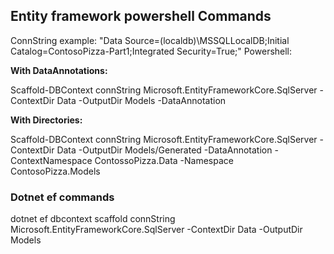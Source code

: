 ## Entity framework powershell Commands

ConnString example:
"Data Source=(localdb)\MSSQLLocalDB;Initial Catalog=ContosoPizza-Part1;Integrated Security=True;"
Powershell:

**With DataAnnotations:**

Scaffold-DBContext connString Microsoft.EntityFrameworkCore.SqlServer -ContextDir Data -OutputDir Models -DataAnnotation

**With Directories:**

Scaffold-DBContext connString Microsoft.EntityFrameworkCore.SqlServer -ContextDir Data -OutputDir Models/Generated -DataAnnotation -ContextNamespace ContossoPizza.Data -Namespace ContosoPizza.Models

### Dotnet ef commands

dotnet ef dbcontext scaffold connString Microsoft.EntityFrameworkCore.SqlServer -ContextDir Data -OutputDir Models
